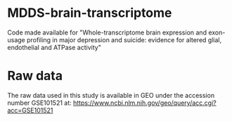 # MDDS-brain-transcriptome
Code made available for "Whole-transcriptome brain expression and exon-usage profiling in major depression and suicide: evidence for altered glial, endothelial and ATPase activity"

# Raw data
The raw data used in this study is available in GEO under the accession number GSE101521 at:
https://www.ncbi.nlm.nih.gov/geo/query/acc.cgi?acc=GSE101521
